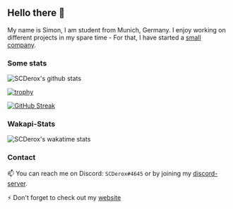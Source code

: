 ## Hello there 👋
My name is Simon, I am student from Munich, Germany. I enjoy working on different projects in my spare time - For that, I have started a [small company](https://sc-network.net). 


### Some stats
![SCDerox's github stats](https://readmestats.scderox.de/?username=scderox&count_private=true&show_icons=true&theme=dark)

[![trophy](https://github-profile-trophy.vercel.app/?username=ryo-ma&theme=onedark)](https://github.com/ryo-ma/github-profile-trophy)

[![GitHub Streak](https://github-readme-streak-stats.herokuapp.com?user=scderox&theme=dark&hide_border=true&date_format=M%20j%5B%2C%20Y%5D)](https://git.io/streak-stats)


### Wakapi-Stats
![SCDerox's wakatime stats](https://readmestats.scderox.de/wakatime?username=scderox&bg_color=1A202C&title_color=2F855A&icon_color=2F855A&text_color=ffffff&custom_title=Wakatime%20Week%20Stats&layout=compact)


### Contact
📫 You can reach me on Discord: `SCDerox#4645`  or by joining my [discord-server](https://discord.gg/TRKx6QQb).

⚡ Don't forget to check out my [website](https://scderox.de)
